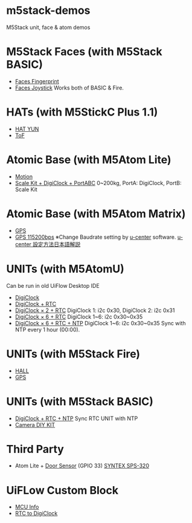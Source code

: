 # m5stack-demos
M5Stack unit, face &amp; atom demos

# M5Stack Faces (with M5Stack BASIC)
* [Faces Fingerprint](faces_finger_demo.m5f)
* [Faces Joystick](faces_joystick_demo.m5f) Works both of BASIC & Fire.

# HATs (with M5StickC Plus 1.1)
* [HAT YUN](stickc_hat_yun_demo.m5f)
* [ToF](faces_finger_demo.m5f)

# Atomic Base (with M5Atom Lite)
* [Motion](atom_motion_demo.m5f)
* [Scale Kit + DigiClock + PortABC](atom_lite_scale_kit_demo.m5f) 0~200kg, PortA: DigiClock, PortB: Scale Kit

# Atomic Base (with M5Atom Matrix)
* [GPS](atom_matrix_gps_demo.m5f)
* [GPS 115200bps](atom_matrix_gps_115200bps_demo.m5f) ※Change Baudrate setting by [u-center](https://www.u-blox.com/en/product/u-center) software. [u-center 設定方法日本語解説](https://intellectualcuriosity.hatenablog.com/entry/2020/07/01/041715)

# UNITs (with M5AtomU)
  Can be run in old UiFlow Desktop IDE
* [DigiClock](atomu_digiclock_countup_demo.m5f)
* [DigiClock + RTC](atomu_digiclock_rtc_demo.m5f)
* [DigiClock × 2 + RTC](atomu_2digiclock_rtc_demo.m5f) DigiClock 1: i2c 0x30, DigiClock 2: i2c 0x31
* [DigiClock × 6 + RTC](atomu_6digiclock_rtc_demo.m5f) DigiClock 1\~6: i2c 0x30\~0x35
* [DigiClock × 6 + RTC + NTP](atomu_6digiclock_rtc_ntp_demo.m5f.m5f) DigiClock 1\~6: i2c 0x30\~0x35 Sync with NTP every 1 hour (00:00).

# UNITs (with M5Stack Fire)
* [HALL](hall_unit_demo.m5f)
* [GPS](m5fire_unit_gps_demo.m5f)

# UNITs (with M5Stack BASIC)
* [DigiClock + RTC + NTP](digiclock_rtc_sync_ntp_demo.m5f) Sync RTC UNIT with NTP
* [Camera DIY KIT](m5core_unitcam_diy_kit_porta_demo.m5f)

# Third Party
* Atom Lite + [Door Sensor](atom_iot_door_sensor_GPIO33_demo.m5f) (GPIO 33) [SYNTEX SPS-320](https://akizukidenshi.com/catalog/g/g113371/)

# UiFLow Custom Block
* [MCU Info](MCUinfo.m5b)
* [RTC to DigiClock](RTC_to_DigiClock.m5b)
